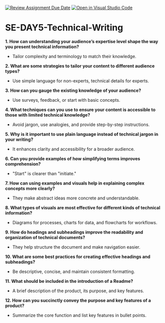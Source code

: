 [![Review Assignment Due Date](https://classroom.github.com/assets/deadline-readme-button-22041afd0340ce965d47ae6ef1cefeee28c7c493a6346c4f15d667ab976d596c.svg)](https://classroom.github.com/a/zsAR-pyY)
[![Open in Visual Studio Code](https://classroom.github.com/assets/open-in-vscode-2e0aaae1b6195c2367325f4f02e2d04e9abb55f0b24a779b69b11b9e10269abc.svg)](https://classroom.github.com/online_ide?assignment_repo_id=15657466&assignment_repo_type=AssignmentRepo)
# SE-DAY5-Technical-Writing
**1. How can understanding your audience’s expertise level shape the way you present technical information?**
   - Tailor complexity and terminology to match their knowledge.

**2. What are some strategies to tailor your content to different audience types?**
   - Use simple language for non-experts, technical details for experts.

**3. How can you gauge the existing knowledge of your audience?**
   - Use surveys, feedback, or start with basic concepts.

**4. What techniques can you use to ensure your content is accessible to those with limited technical knowledge?**
   - Avoid jargon, use analogies, and provide step-by-step instructions.

**5. Why is it important to use plain language instead of technical jargon in your writing?**
   - It enhances clarity and accessibility for a broader audience.

**6. Can you provide examples of how simplifying terms improves comprehension?**
   - "Start" is clearer than "initiate."

**7. How can using examples and visuals help in explaining complex concepts more clearly?**
   - They make abstract ideas more concrete and understandable.

**8. What types of visuals are most effective for different kinds of technical information?**
   - Diagrams for processes, charts for data, and flowcharts for workflows.

**9. How do headings and subheadings improve the readability and organization of technical documents?**
   - They help structure the document and make navigation easier.

**10. What are some best practices for creating effective headings and subheadings?**
   - Be descriptive, concise, and maintain consistent formatting.

**11. What should be included in the introduction of a Readme?**
   - A brief description of the product, its purpose, and key features.

**12. How can you succinctly convey the purpose and key features of a product?**
   - Summarize the core function and list key features in bullet points.
